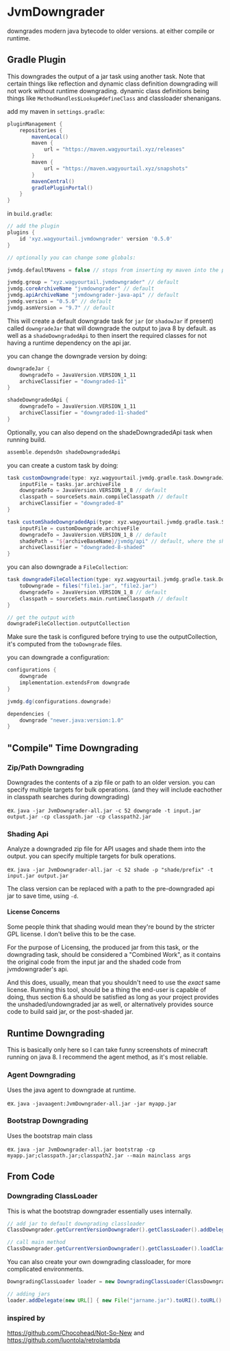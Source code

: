 # JvmDowngrader

downgrades modern java bytecode to older versions. at either compile or runtime.

## Gradle Plugin

This downgrades the output of a jar task using another task.
Note that certain things like reflection and dynamic class definition downgrading will not work without runtime
downgrading.
dynamic class definitions being things like `MethodHandles$Lookup#defineClass` and classloader shenanigans.

add my maven in `settings.gradle`:

```gradle
pluginManagement {
    repositories {
        mavenLocal()
        maven {
            url = "https://maven.wagyourtail.xyz/releases"
        }
        maven {
            url = "https://maven.wagyourtail.xyz/snapshots"
        }
        mavenCentral()
        gradlePluginPortal()
    }
}
```

in `build.gradle`:

```gradle
// add the plugin
plugins {
    id 'xyz.wagyourtail.jvmdowngrader' version '0.5.0'
}

// optionally you can change some globals:

jvmdg.defaultMavens = false // stops from inserting my maven into the project repositories

jvmdg.group = "xyz.wagyourtail.jvmdowngrader" // default
jvmdg.coreArchiveName "jvmdowngrader" // default
jvmdg.apiArchiveName "jvmdowngrader-java-api" // default
jvmdg.version = "0.5.0" // default
jvmdg.asmVersion = "9.7" // default

```

This will create a default downgrade task for `jar` (or `shadowJar` if present) called `downgradeJar` that will
downgrade the output to java 8 by default.
as well as a `shadeDowngradedApi` to then insert the required classes for not having a runtime dependency on the api
jar.

you can change the downgrade version by doing:

```gradle
downgradeJar {
    downgradeTo = JavaVersion.VERSION_1_11
    archiveClassifier = "downgraded-11"
}

shadeDowngradedApi {
    downgradeTo = JavaVersion.VERSION_1_11
    archiveClassifier = "downgraded-11-shaded"
}
```

Optionally, you can also depend on the shadeDowngradedApi task when running build.

```gradle
assemble.dependsOn shadeDowngradedApi
```

you can create a custom task by doing:

```gradle
task customDowngrade(type: xyz.wagyourtail.jvmdg.gradle.task.DowngradeJar) {
    inputFile = tasks.jar.archiveFile
    downgradeTo = JavaVersion.VERSION_1_8 // default
    classpath = sourceSets.main.compileClasspath // default
    archiveClassifier = "downgraded-8"
}

task customShadeDowngradedApi(type: xyz.wagyourtail.jvmdg.gradle.task.ShadeApi) {
    inputFile = customDowngrade.archiveFile
    downgradeTo = JavaVersion.VERSION_1_8 // default
    shadePath = "${archiveBaseName}/jvmdg/api" // default, where the shaded classes will be placed
    archiveClassifier = "downgraded-8-shaded"
}
```

you can also downgrade a `FileCollection`:

```gradle
task downgradeFileCollection(type: xyz.wagyourtail.jvmdg.gradle.task.DowngradeFiles) {
    toDowngrade = files("file1.jar", "file2.jar")
    downgradeTo = JavaVersion.VERSION_1_8 // default
    classpath = sourceSets.main.runtimeClasspath // default
}

// get the output with
downgradeFileCollection.outputCollection
```

Make sure the task is configured before trying to use the outputCollection, it's computed from the `toDowngrade` files.

you can downgrade a configuration:
```gradle
configurations {
    downgrade
    implementation.extendsFrom downgrade
}

jvmdg.dg(configurations.downgrade)

dependencies {
    downgrade "newer.java:version:1.0"
}

```

## "Compile" Time Downgrading

### Zip/Path Downgrading

Downgrades the contents of a zip file or path to an older version.
you can specify multiple targets for bulk operations. (and they will include eachother in classpath searches during
downgrading)

ex. `java -jar JvmDowngrader-all.jar -c 52 downgrade -t input.jar output.jar -cp classpath.jar -cp classpath2.jar`

### Shading Api

Analyze a downgraded zip file for API usages and shade them into the output.
you can specify multiple targets for bulk operations.

ex. `java -jar JvmDowngrader-all.jar -c 52 shade -p "shade/prefix" -t input.jar output.jar`

The class version can be replaced with a path to the pre-downgraded api jar to save time, using `-d`.

#### License Concerns

Some people think that shading would mean they're bound by the stricter GPL license. I don't belive this to be the case.

For the purpose of Licensing, the produced jar from this task, or the downgrading task, should be considered a "Combined
Work",
as it contains the original code from the input jar and the shaded code from jvmdowngrader's api.

And this does, usually, mean that you shouldn't need to use the *exact* same license.
Running this tool, should be a thing the end-user is capable of doing, thus section 6.a should be satisfied as long as
your project provides the unshaded/undowngraded jar as well, or alternatively provides source code to build said jar, or
the post-shaded jar.

## Runtime Downgrading

This is basically only here so I can take funny screenshots of minecraft running on java 8.
I recommend the agent method, as it's most reliable.

### Agent Downgrading

Uses the java agent to downgrade at runtime.

ex. `java -javaagent:JvmDowngrader-all.jar -jar myapp.jar`

### Bootstrap Downgrading

Uses the bootstrap main class

ex. `java -jar JvmDowngrader-all.jar bootstrap -cp myapp.jar;classpath.jar;classpath2.jar --main mainclass args`

## From Code

### Downgrading ClassLoader

This is what the bootstrap downgrader essentially uses internally.

```groovy
// add jar to default downgrading classloader
ClassDowngrader.getCurrentVersionDowngrader().getClassLoader().addDelegate(new URL[] { new File("jarname.jar").toURI().toURL() });

// call main method
ClassDowngrader.getCurrentVersionDowngrader().getClassLoader().loadClass("mainclass").getMethod("main", String[].class).invoke(null, new Object[] { new String[] { "args" } });
```

You can also create your own downgrading classloader, for more complicated environments.

```groovy
DowngradingClassLoader loader = new DowngradingClassLoader(ClassDowngrader.getCurrentVersionDowngrader(), parent);

// adding jars
loader.addDelegate(new URL[] { new File("jarname.jar").toURI().toURL() });
```

### inspired by

https://github.com/Chocohead/Not-So-New and https://github.com/luontola/retrolambda
